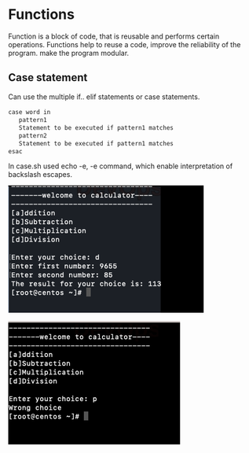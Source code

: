 # Functions

Function is a block of code, that is reusable and performs certain operations. Functions help to reuse a code, improve the reliability of the program. make the program modular.

## Case statement

Can use the multiple if.. elif statements or case statements.

```
case word in
   pattern1
   Statement to be executed if pattern1 matches
   pattern2
   Statement to be executed if pattern1 matches
esac
```
In case.sh used echo -e,  -e command, which  enable interpretation of backslash escapes. 

![case1](case1.png)

![case2](case2.png)

